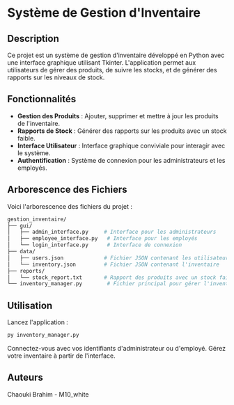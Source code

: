 # Système de Gestion d'Inventaire

## Description
Ce projet est un système de gestion d'inventaire développé en Python avec une interface graphique utilisant Tkinter. L'application permet aux utilisateurs de gérer des produits, de suivre les stocks, et de générer des rapports sur les niveaux de stock.

## Fonctionnalités
- **Gestion des Produits** : Ajouter, supprimer et mettre à jour les produits de l'inventaire.
- **Rapports de Stock** : Générer des rapports sur les produits avec un stock faible.
- **Interface Utilisateur** : Interface graphique conviviale pour interagir avec le système.
- **Authentification** : Système de connexion pour les administrateurs et les employés.

## Arborescence des Fichiers
Voici l'arborescence des fichiers du projet :

```bash
gestion_inventaire/
├── gui/
│   ├── admin_interface.py     # Interface pour les administrateurs
│   ├── employee_interface.py   # Interface pour les employés
│   └── login_interface.py      # Interface de connexion
├── data/
│   ├── users.json             # Fichier JSON contenant les utilisateurs
│   └── inventory.json         # Fichier JSON contenant l'inventaire
├── reports/
│   └── stock_report.txt       # Rapport des produits avec un stock faible
└── inventory_manager.py        # Fichier principal pour gérer l'inventaire
```

## Utilisation

Lancez l'application :

```bash
py inventory_manager.py
```

Connectez-vous avec vos identifiants d'administrateur ou d'employé.
Gérez votre inventaire à partir de l'interface.

## Auteurs
Chaouki Brahim - M10_white
